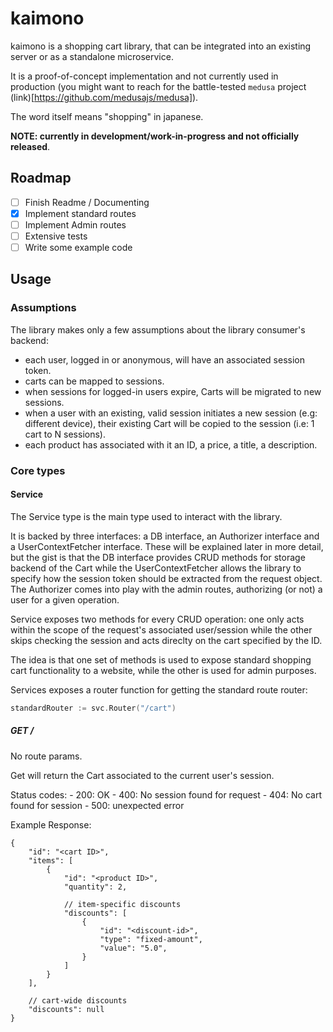 # kaimono

kaimono is a shopping cart library, that can be integrated into an existing server or as a standalone microservice.

It is a proof-of-concept implementation and not currently used in production (you might want to reach for the battle-tested `medusa` project (link)[https://github.com/medusajs/medusa]).

The word itself means "shopping" in japanese.

**NOTE: currently in development/work-in-progress and not officially released**.

## Roadmap

- [ ] Finish Readme / Documenting
- [x] Implement standard routes
- [ ] Implement Admin routes
- [ ] Extensive tests
- [ ] Write some example code

## Usage 

### Assumptions 

The library makes only a few assumptions about the library consumer's backend:

- each user, logged in or anonymous, will have an associated session token.
- carts can be mapped to sessions.
- when sessions for logged-in users expire, Carts will be migrated to new sessions.
- when a user with an existing, valid session initiates a new session (e.g: different device), their existing Cart will be copied to the session (i.e: 1 cart to N sessions). 
- each product has associated with it an ID, a price, a title, a description.



### Core types

#### Service 

The Service type is the main type used to interact with the library. 

It is backed by three interfaces: a DB interface, an Authorizer interface and a UserContextFetcher interface. These will be explained later in more detail, but the gist is that the DB interface provides CRUD methods for storage backend of the Cart while the UserContextFetcher allows the library to specify how the session token should be extracted from the request object. The Authorizer comes into play with the admin routes, authorizing (or not) a user for a given operation. 

Service exposes two methods for every CRUD operation: one only acts within the scope of the request's associated user/session while the other skips checking the session and acts direclty on the cart specified by the ID.

The idea is that one set of methods is used to expose standard shopping cart functionality to a website, while the other is used for admin purposes.

Services exposes a router function for getting the standard route router:

```go
standardRouter := svc.Router("/cart")
```

##### GET / 

No route params. 

Get will return the Cart associated to the current user's session.

Status codes:
    - 200: OK
    - 400: No session found for request
    - 404: No cart found for session
    - 500: unexpected error

Example Response:

```jsonc
{
    "id": "<cart ID>",
    "items": [
        {
            "id": "<product ID>",
            "quantity": 2,

            // item-specific discounts
            "discounts": [
                {
                    "id": "<discount-id>",
                    "type": "fixed-amount",
                    "value": "5.0",
                }
            ]
        }
    ],

    // cart-wide discounts
    "discounts": null
}
```

